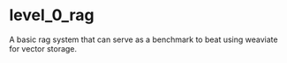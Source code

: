 # level_0_rag
A basic rag system that can serve as a benchmark to beat using weaviate for vector storage.
